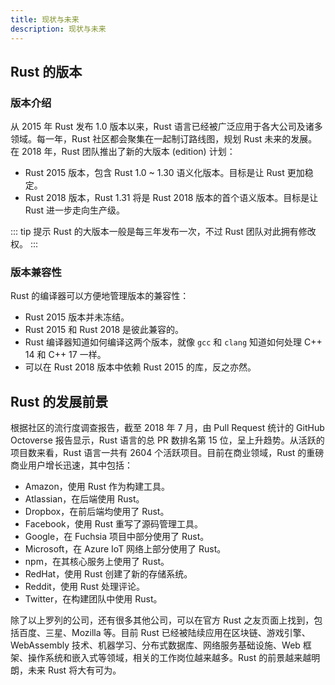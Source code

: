 ```yaml
---
title: 现状与未来
description: 现状与未来
---
```


## Rust 的版本

### 版本介绍

从 2015 年 Rust 发布 1.0 版本以来，Rust 语言已经被广泛应用于各大公司及诸多领域。每一年，Rust 社区都会聚集在一起制订路线图，规划
Rust 未来的发展。在 2018 年，Rust 团队推出了新的大版本 (edition) 计划：

- Rust 2015 版本，包含 Rust 1.0 ~ 1.30 语义化版本。目标是让 Rust 更加稳定。
- Rust 2018 版本，Rust 1.31 将是 Rust 2018 版本的首个语义版本。目标是让 Rust 进一步走向生产级。

::: tip 提示
Rust 的大版本一般是每三年发布一次，不过 Rust 团队对此拥有修改权。
:::

### 版本兼容性

Rust 的编译器可以方便地管理版本的兼容性：

- Rust 2015 版本并未冻结。
- Rust 2015 和 Rust 2018 是彼此兼容的。
- Rust 编译器知道如何编译这两个版本，就像 `gcc` 和 `clang` 知道如何处理 C++ 14 和 C++ 17 一样。
- 可以在 Rust 2018 版本中依赖 Rust 2015 的库，反之亦然。

## Rust 的发展前景

根据社区的流行度调查报告，截至 2018 年 7 月，由 Pull Request 统计的 GitHub Octoverse 报告显示，Rust 语言的总 PR 数排名第 15 位，呈上升趋势。从活跃的项目数来看，Rust 语言一共有 2604 个活跃项目。目前在商业领域，Rust 的重磅商业用户增长迅速，其中包括：

- Amazon，使用 Rust 作为构建工具。
- Atlassian，在后端使用 Rust。
- Dropbox，在前后端均使用了 Rust。
- Facebook，使用 Rust 重写了源码管理工具。
- Google，在 Fuchsia 项目中部分使用了 Rust。
- Microsoft，在 Azure IoT 网络上部分使用了 Rust。
- npm，在其核心服务上使用了 Rust。
- RedHat，使用 Rust 创建了新的存储系统。
- Reddit，使用 Rust 处理评论。
- Twitter，在构建团队中使用 Rust。

除了以上罗列的公司，还有很多其他公司，可以在官方 Rust 之友页面上找到，包括百度、三星、Mozilla 等。目前 Rust 已经被陆续应用在区块链、游戏引擎、WebAssembly 技术、机器学习、分布式数据库、网络服务基础设施、Web 框架、操作系统和嵌入式等领域，相关的工作岗位越来越多。Rust 的前景越来越明朗，未来 Rust 将大有可为。
